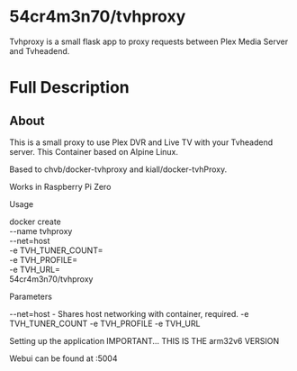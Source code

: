 # 54cr4m3n70/tvhproxy
Tvhproxy is a small flask app to proxy requests between Plex Media Server and Tvheadend.



# Full Description

## About

This is a small proxy to use Plex DVR and Live TV with your Tvheadend server. This Container based on Alpine Linux.

Based to chvb/docker-tvhproxy and kiall/docker-tvhProxy.

Works in Raspberry Pi Zero

Usage

docker create \
  --name tvhproxy \
  --net=host \
  -e TVH_TUNER_COUNT=<count> \
  -e TVH_PROFILE=<profile> \
  -e TVH_URL=<url> \
54cr4m3n70/tvhproxy

Parameters

--net=host - Shares host networking with container, required.
-e TVH_TUNER_COUNT
-e TVH_PROFILE
-e TVH_URL


Setting up the application
IMPORTANT... THIS IS THE arm32v6 VERSION

Webui can be found at <your-ip>:5004
